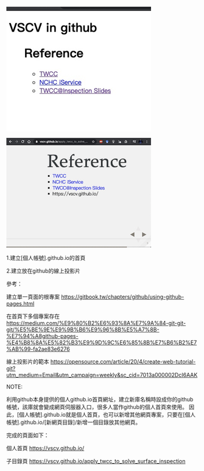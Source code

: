 ![github.io的首頁](/apply_twcc_to_solve_surface_inspection/images/github.io_page_sample.jpg)

![線上投影片](/apply_twcc_to_solve_surface_inspection/images/slides_sample.jpg)



1.建立[個人帳號].github.io的首頁

2.建立放在github的線上投影片



參考：

建立單一頁面的根專案
https://gitbook.tw/chapters/github/using-github-pages.html

在首頁下多個專案存在
https://medium.com/%E9%80%B2%E6%93%8A%E7%9A%84-git-git-git/%E5%BE%9E%E9%9B%B6%E9%96%8B%E5%A7%8B-%E7%94%A8github-pages-%E4%B8%8A%E5%82%B3%E9%9D%9C%E6%85%8B%E7%B6%B2%E7%AB%99-fa2ae83e6276

線上投影片的範本
https://opensource.com/article/20/4/create-web-tutorial-git?utm_medium=Email&utm_campaign=weekly&sc_cid=7013a000002DcI6AAK



NOTE:

利用github本身提供的個人github.io首頁網址，建立新庫名稱時設成你的github帳號，該庫就會變成網頁伺服器入口，很多人當作github的個人首頁來使用。
因此，[個人帳號].github.io就是個人首頁，也可以新增其他網頁專案，只要在[個人帳號].github.io/[新網頁目錄]/新增一個目錄放其他網頁。



完成的頁面如下：

個人首頁 https://vscv.github.io/

子目錄頁 https://vscv.github.io/apply_twcc_to_solve_surface_inspection

